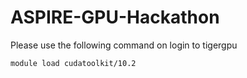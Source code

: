 # ASPIRE-GPU-Hackathon

Please use the following command on login to tigergpu

`module load cudatoolkit/10.2`
